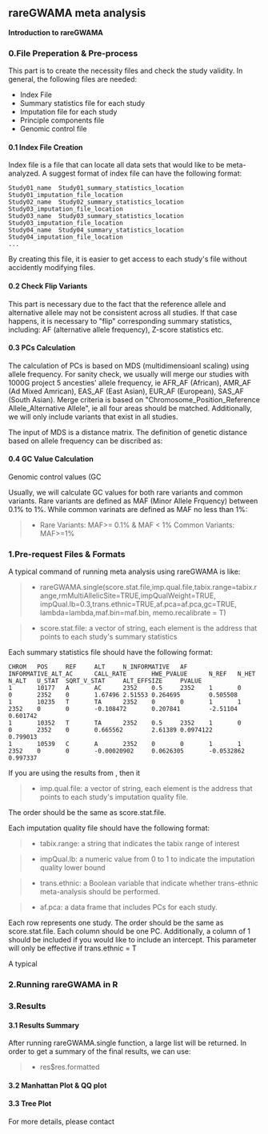 ## rareGWAMA meta analysis

**Introduction to rareGWAMA**

### 0.File Preperation & Pre-process

This part is to create the necessity files and check the study validity. In general, the following files are needed: 
- Index File
- Summary statistics file for each study
- Imputation file for each study
- Principle components file
- Genomic control file

#### 0.1 Index File Creation
Index file is a file that can locate all data sets that would like to be meta-analyzed. A suggest format of index file can have the following format: 
```
Study01_name  Study01_summary_statistics_location Study01_imputation_file_location
Study02_name  Study02_summary_statistics_location Study03_imputation_file_location
Study03_name  Study03_summary_statistics_location Study03_imputation_file_location
Study04_name  Study04_summary_statistics_location Study04_imputation_file_location
...
```
By creating this file, it is easier to get access to each study's file without accidently modifying files. 

#### 0.2 Check Flip Variants

This part is necessary due to the fact that the reference allele and alternative allele may not be consistent across all studies. If that case happens, it is necessary to "flip" corresponding summary statistics, including: AF (alternative allele frequency), Z-score statistics etc. 

#### 0.3 PCs Calculation 

The calculation of PCs is based on MDS (multidimensioanl scaling) using allele frequency. For sanity check, we usually will merge our studies with 1000G project 5 ancesties' allele frequency, ie AFR_AF (African), AMR_AF (Ad Mixed Amrican),  EAS_AF (East Asian), EUR_AF (European), SAS_AF (South Asian). Merge criteria is based on "Chromosome_Position_Reference Allele_Alternative Allele", ie all four areas should be matched. Additionally, we will only include variants that exist in all studies. 

The input of MDS is a distance matrix. The definition of genetic distance based on allele frequency can be discribed as: 


#### 0.4 GC Value Calculation 

Genomic control values (GC

Usually, we will calculate GC values for both rare variants and common variants. Rare variants are defined as MAF (Minor Allele Frquency) between 0.1% to 1%. While common varinats are defined as MAF no less than 1%: 
> * Rare Variants: MAF>= 0.1% & MAF < 1%
Common Variants: MAF>=1%


### 1.Pre-request Files & Formats

A typical command of running meta analysis using rareGWAMA is like: 

> * rareGWAMA.single(score.stat.file,imp.qual.file,tabix.range=tabix.range,rmMultiAllelicSite=TRUE,impQualWeight=TRUE,
               impQual.lb=0.3,trans.ethnic=TRUE,af.pca=af.pca,gc=TRUE,
               lambda=lambda,maf.bin=maf.bin, memo.recalibrate = T)


> * score.stat.file: a vector of string, each element is the address that points to each study's summary statistics

Each summary statistics file should have the following format:

```
CHROM   POS     REF     ALT     N_INFORMATIVE   AF      INFORMATIVE_ALT_AC      CALL_RATE       HWE_PVALUE      N_REF   N_HET   N_ALT   U_STAT  SQRT_V_STAT     ALT_EFFSIZE     PVALUE
1       10177   A       AC      2352    0.5     2352    1       0       0       2352    0       1.67496 2.51553 0.264695        0.505508
1       10235   T       TA      2352    0       0       1       1       2352    0       0       -0.108472       0.207841        -2.51104        0.601742
1       10352   T       TA      2352    0.5     2352    1       0       0       2352    0       0.665562        2.61389 0.0974122       0.799013
1       10539   C       A       2352    0       0       1       1       2352    0       0       -0.00020902     0.0626305       -0.0532862      0.997337
```
If you are using the results from , then it

> * imp.qual.file: a vector of string, each element is the address that points to each study's imputation quality file. 

The order should be the same as score.stat.file.

Each imputation quality file should have the following format: 

> * tabix.range: a string that indicates the tabix range of interest

> * impQual.lb: a numeric value from 0 to 1 to indicate the imputation quality lower bound 

> * trans.ethnic: a Boolean variable that indicate whether trans-ethnic meta-analysis should be performed. 

> * af.pca: a data frame that includes PCs for each study. 

Each row represents one study. The order should be the same as score.stat.file. Each column should be one PC. Additionally, a column of 1 should be included if you would like to include an intercept. This parameter will only be effective if trans.ethnic = T

A typical 

### 2.Running rareGWAMA in R


### 3.Results

#### 3.1 Results Summary
After running rareGWAMA.single function, a large list will be returned. In order to get a summary of the final results, we can use: 
> * res$res.formatted

#### 3.2 Manhattan Plot & QQ plot


#### 3.3 Tree Plot


For more details, please contact 

